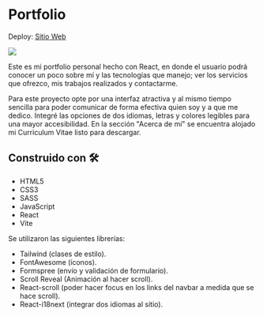 # Portfolio

Deploy: [Sitio Web](https://francobuceta.netlify.app)

![](https://media.giphy.com/media/qlA1M6qtqP9ghwH0Ys/giphy.gif)

Este es mi portfolio personal hecho con React, en donde el usuario podrá conocer un poco sobre mí y las tecnologías que manejo; ver los servicios que ofrezco, 
mis trabajos realizados y contactarme.

Para este proyecto opte por una interfaz atractiva y al mismo tiempo sencilla para poder comunicar de forma efectiva quien soy y a que me dedico. Integré 
las opciones de dos idiomas, letras y colores legibles para una mayor accesibilidad. En la sección "Acerca de mí" se encuentra alojado mi Curriculum
Vitae listo para descargar.

## Construido con 🛠️

* HTML5
* CSS3
* SASS
* JavaScript
* React
* Vite

Se utilizaron las siguientes librerías:
* Tailwind (clases de estilo).
* FontAwesome (íconos).
* Formspree (envío y validación de formulario).
* Scroll Reveal (Animación al hacer scroll).
* React-scroll (poder hacer focus en los links del navbar a medida que se hace scroll).
* React-i18next (integrar dos idiomas al sitio).

